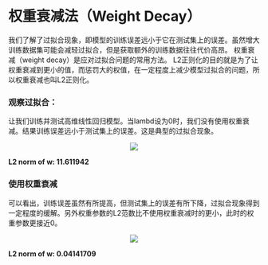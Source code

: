 # 权重衰减法（Weight Decay）

我们了解了过拟合现象，即模型的训练误差远小于它在测试集上的误差。虽然增大训练数据集可能会减轻过拟合，但是获取额外的训练数据往往代价高昂。
权重衰减（weight decay）是应对过拟合问题的常用方法。
L2正则化的目的就是为了让权重衰减到更小的值，而惩罚大的权值，在一定程度上减少模型过拟合的问题，所以权重衰减也叫L2正则化。

### 观察过拟合：

让我们训练并测试高维线性回归模型。当lambd设为0时，我们没有使用权重衰减。结果训练误差远小于测试集上的误差。这是典型的过拟合现象。

<p align="center">
  <img src="https://github.com/kebiao/deeplearning/blob/master/screenshots/tutorial/weight_decay_1.png">
</p>

**L2 norm of w: 11.611942**


### 使用权重衰减

可以看出，训练误差虽然有所提高，但测试集上的误差有所下降，过拟合现象得到一定程度的缓解。另外权重参数的L2范数比不使用权重衰减时的更小，此时的权重参数更接近0。

<p align="center">
  <img src="https://github.com/kebiao/deeplearning/blob/master/screenshots/tutorial/weight_decay_2.png">
</p>

**L2 norm of w: 0.04141709**

